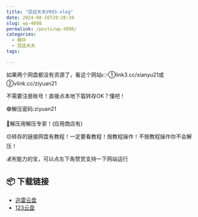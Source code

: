 ```yaml
---
title: "昆廷夫夫V093-vlog"
date: 2024-08-16T19:28:34
slug: wp-4898
permalink: /posts/wp-4898/
categories:
  - 精华
  - 昆廷夫夫
tags:

---
```


如果两个网盘都没有资源了，看这个网站👉①link3.cc/xianyu21或②vlink.cc/ziyuan21

不需要注册账号！直接点本地下载转存OK？懂吧！

🟢解压密码:ziyuan21

🔵解压用解压专家！(应用商店有)

🟡转存的链接网盘有教程！一定要看教程！按教程操作！不按教程操作你不会解压！

💰🈶能力的宝，可以点左下角赞赏支持一下网站运行

## 📦 下载链接
- [迅雷云盘](https://blziyuan21.com/pay-download/4898?key=cfd49d8ba0&down_id=0)
- [123云盘](https://blziyuan21.com/pay-download/4898?key=cfd49d8ba0&down_id=1)

